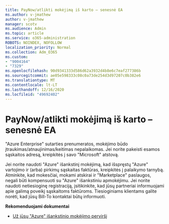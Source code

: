 ```yaml
---
title: PayNow/atlikti mokėjimą iš karto – senesnė EA
ms.author: v-jmathew
author: v-jmathew
manager: scotv
ms.audience: Admin
ms.topic: article
ms.service: o365-administration
ROBOTS: NOINDEX, NOFOLLOW
localization_priority: Normal
ms.collection: Adm_O365
ms.custom:
- "9004164"
- "7329"
ms.openlocfilehash: 90d9341333d586d62a3932d4b8e6c7eaf277386b
ms.sourcegitcommit: ae05e598333c08c0a73de254d3d97207c0b382e6
ms.translationtype: MT
ms.contentlocale: lt-LT
ms.lasthandoff: 12/16/2020
ms.locfileid: "49692402"
---
```

# <a name="paynowmake-payment-immediately---legacy-ea"></a>PayNow/atlikti mokėjimą iš karto – senesnė EA

"Azure Enterprise" sutarties prenumeratos, mokėjimo būdo įtraukimas/atnaujinimas/keitimas nepalaikomas. Jei norite pakeisti esamos sąskaitos adresą, kreipkitės į savo "Microsoft" atstovą.

Jei norite naudoti "Azure" išankstinį mokėjimą, kad išspręstų "Azure" vartojimo ir (arba) pirkimų sąskaitas faktūras, kreipkitės į palaikymo tarnybą. Atminkite, kad mokesčiai, mokami atskirai ir "Marketplace" paslaugos, negali būti kompensuoti su "Azure" išankstiniu apmokėjimu. Jei norite naudoti netiesioginę registraciją, įsitikinkite, kad jūsų partneriai informuojami apie galimą poveikį sąskaitoms faktūroms. Tiesioginiams klientams galite norėti, kad jūsų Bill-To kontaktai būtų informuoti.

**Rekomenduojami dokumentai**

- [Už jūsų "Azure" išankstinio mokėjimo perviršį](https://docs.microsoft.com/azure/cost-management-billing/manage/ea-portal-enrollment-invoices#pay-your-overage-with-your-azure-prepayment)
